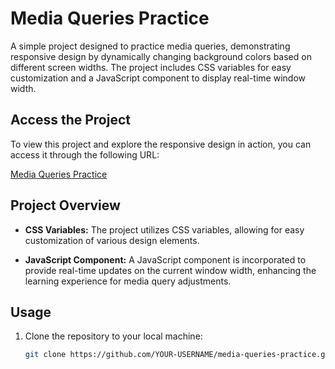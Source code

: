 # Media Queries Practice

A simple project designed to practice media queries, demonstrating responsive design by dynamically changing background colors based on different screen widths. The project includes CSS variables for easy customization and a JavaScript component to display real-time window width.

## Access the Project

To view this project and explore the responsive design in action, you can access it through the following URL:

[Media Queries Practice](INSERT_URL_HERE)

## Project Overview

- **CSS Variables:** The project utilizes CSS variables, allowing for easy customization of various design elements.

- **JavaScript Component:** A JavaScript component is incorporated to provide real-time updates on the current window width, enhancing the learning experience for media query adjustments.

## Usage

1. Clone the repository to your local machine:

   ```bash
   git clone https://github.com/YOUR-USERNAME/media-queries-practice.git
